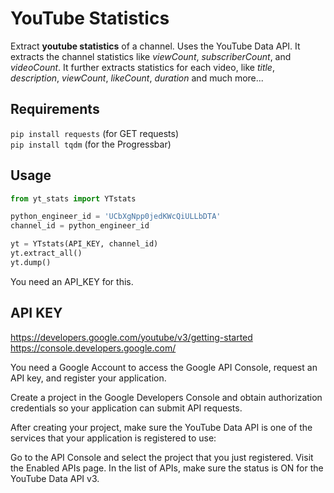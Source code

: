 # YouTube Statistics

Extract **youtube statistics** of a channel. Uses the YouTube Data API.
It extracts the channel statistics like *viewCount*, *subscriberCount*, and *videoCount*.
It further extracts statistics for each video, like *title*, *description*, *viewCount*, *likeCount*, *duration* and much more...

## Requirements

`pip install requests` (for GET requests)  
`pip install tqdm` (for the Progressbar)

## Usage

```python
from yt_stats import YTstats

python_engineer_id = 'UCbXgNpp0jedKWcQiULLbDTA'
channel_id = python_engineer_id

yt = YTstats(API_KEY, channel_id)
yt.extract_all()
yt.dump()
```

You need an API_KEY for this.

## API KEY

https://developers.google.com/youtube/v3/getting-started  
https://console.developers.google.com/

You need a Google Account to access the Google API Console, request an API key, and register your application.

Create a project in the Google Developers Console and obtain authorization credentials so your application can submit API requests.

After creating your project, make sure the YouTube Data API is one of the services that your application is registered to use:

Go to the API Console and select the project that you just registered.
Visit the Enabled APIs page. In the list of APIs, make sure the status is ON for the YouTube Data API v3.
